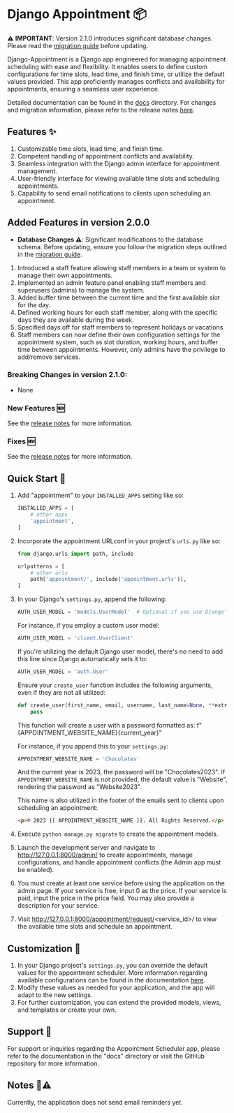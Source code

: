 # Django Appointment 📦

⚠️ **IMPORTANT**: Version 2.1.0 introduces significant database changes. Please read
the [migration guide](https://github.com/adamspd/django-appointment/tree/main/migration_guide_v2.1.0.md) before
updating.

Django-Appointment is a Django app engineered for managing appointment scheduling with ease and flexibility. It enables
users to define custom configurations for time slots, lead time, and finish time, or utilize the default values
provided. This app proficiently manages conflicts and availability for appointments, ensuring a seamless user
experience.

Detailed documentation can be found in the [docs](https://github.com/adamspd/django-appointment/tree/main/docs)
directory.
For changes and migration information, please refer to the release
notes [here](https://github.com/adamspd/django-appointment/tree/main/release_notes.md).

## Features ✨

1. Customizable time slots, lead time, and finish time.
2. Competent handling of appointment conflicts and availability.
3. Seamless integration with the Django admin interface for appointment management.
4. User-friendly interface for viewing available time slots and scheduling appointments.
5. Capability to send email notifications to clients upon scheduling an appointment.

## Added Features in version 2.0.0

- **Database Changes ⚠️**: Significant modifications to the database schema. Before updating, ensure you follow the
  migration steps outlined in
  the [migration guide](https://github.com/adamspd/django-appointment/tree/main/migration_guide_v2.1.0.md).

1. Introduced a staff feature allowing staff members in a team or system to manage their own appointments.
2. Implemented an admin feature panel enabling staff members and superusers (admins) to manage the system.
3. Added buffer time between the current time and the first available slot for the day.
4. Defined working hours for each staff member, along with the specific days they are available during the week.
5. Specified days off for staff members to represent holidays or vacations.
6. Staff members can now define their own configuration settings for the appointment system, such as slot duration,
   working hours, and buffer time between appointments. However, only admins have the privilege to add/remove services.

### Breaking Changes in version 2.1.0:
- None

### New Features 🆕
See the [release notes](release_notes.md#Updates) for more information.

### Fixes 🆕
See the [release notes](release_notes.md#Bug-Fixes) for more information.

## Quick Start 🚀

1. Add "appointment" to your `INSTALLED_APPS` setting like so:

   ```python
   INSTALLED_APPS = [
       # other apps
       'appointment',
   ]
   ```

2. Incorporate the appointment URLconf in your project's `urls.py` like so:

   ```python
   from django.urls import path, include
   
   urlpatterns = [
       # other urls
       path('appointment/', include('appointment.urls')),
   ]
   ```

3. In your Django's `settings.py`, append the following:

   ```python
   AUTH_USER_MODEL = 'models.UserModel'  # Optional if you use Django's user model
   ```

   For instance, if you employ a custom user model:

   ```python
   AUTH_USER_MODEL = 'client.UserClient'
   ```

   If you're utilizing the default Django user model, there's no need to add this line since Django automatically sets
   it
   to:

   ```python
   AUTH_USER_MODEL = 'auth.User'
   ```

   Ensure your `create_user` function includes the following arguments, even if they are not all utilized:

   ```python
   def create_user(first_name, email, username, last_name=None, **extra_fields):
       pass
   ```

   This function will create a user with a password formatted as: f"{APPOINTMENT_WEBSITE_NAME}{current_year}"

   For instance, if you append this to your `settings.py`:

   ```python
   APPOINTMENT_WEBSITE_NAME = 'Chocolates'
   ```

   And the current year is 2023, the password will be "Chocolates2023". If `APPOINTMENT_WEBSITE_NAME` is not provided,
   the
   default value is "Website", rendering the password as "Website2023".

   This name is also utilized in the footer of the emails sent to clients upon scheduling an appointment:

   ```html
   <p>® 2023 {{ APPOINTMENT_WEBSITE_NAME }}. All Rights Reserved.</p>
   ```

4. Execute `python manage.py migrate` to create the appointment models.
5. Launch the development server and navigate to http://127.0.0.1:8000/admin/ to create appointments, manage
   configurations, and handle appointment conflicts (the Admin app must be enabled).
6. You must create at least one service before using the application on the admin page. If your service is free, input 0
   as the price. If your service is paid, input the price in the price field. You may also provide a description for
   your service.
7. Visit http://127.0.0.1:8000/appointment/request/<service_id>/ to view the available time slots and schedule an
   appointment.

## Customization 🔧

1. In your Django project's `settings.py`, you can override the default values for the appointment scheduler. More
   information regarding available configurations can be found in the
   documentation [here](docs/README.md#configuration).
2. Modify these values as needed for your application, and the app will adapt to the new settings.
3. For further customization, you can extend the provided models, views, and templates or create your own.

## Support 💬

For support or inquiries regarding the Appointment Scheduler app, please refer to the documentation in the "docs"
directory or visit the GitHub repository for more information.

## Notes 📝⚠️

Currently, the application does not send email reminders yet.